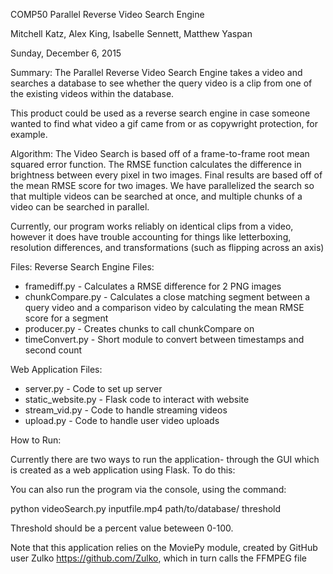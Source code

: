 COMP50 Parallel Reverse Video Search Engine

Mitchell Katz, Alex King, Isabelle Sennett, Matthew Yaspan

Sunday, December 6, 2015

Summary:
The Parallel Reverse Video Search Engine takes a video and searches a database
to see whether the query video is a clip from one of the existing videos within
the database.

This product could be used as a reverse search engine in case someone wanted to
find what video a gif came from or as copywright protection, for example.

Algorithm:
The Video Search is based off of a frame-to-frame root mean squared error
function. The RMSE function calculates the difference in brightness between
every pixel in two images. Final results are based off of the mean RMSE score
for two images. We have parallelized the search so that multiple videos can be
searched at once, and multiple chunks of a video can be searched in parallel.

Currently, our program works reliably on identical clips from a video, however
it does have trouble accounting for things like letterboxing, resolution
differences, and transformations (such as flipping across an axis)

Files:
Reverse Search Engine Files:
* framediff.py - Calculates a RMSE difference for 2 PNG images
* chunkCompare.py - Calculates a close matching segment between a query video
  and a comparison video by calculating the mean RMSE score for a segment
* producer.py - Creates chunks to call chunkCompare on
* timeConvert.py - Short module to convert between timestamps and second count

Web Application Files:
* server.py - Code to set up server
* static_website.py - Flask code to interact with website
* stream_vid.py - Code to handle streaming videos
* upload.py - Code to handle user video uploads

How to Run:

Currently there are two ways to run the application- through the GUI which is
created as a web application using Flask. To do this:

You can also run the program via the console, using the command:

python videoSearch.py inputfile.mp4 path/to/database/ threshold

Threshold should be a percent value beteween 0-100.

Note that this application relies on the MoviePy module, created by GitHub user
Zulko https://github.com/Zulko, which in turn calls the FFMPEG file